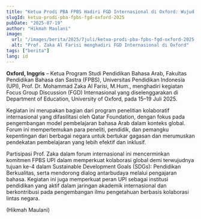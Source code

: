 ```yaml
---
title: "Ketua Prodi PBA FPBS Hadiri FGD Internasional di Oxford: Wujud Kolaborasi Global Menuju SDGs di Bidang Pendidikan"
slugId: ketua-prodi-pba-fpbs-fgd-oxford-2025
pubDate: "2025-07-19"
author: "Hikmah Maulani"
image:
  url: "/images/berita/2025/7juli/ketua-prodi-pba-fpbs-fgd-oxford-2025.webp"
  alt: "Prof. Zaka Al Farisi menghadiri FGD Internasional di Oxford"
tags: ["berita"]
lang: id
---
```


**Oxford, Inggris** – Ketua Program Studi Pendidikan Bahasa Arab, Fakultas Pendidikan Bahasa dan Sastra (FPBS), Universitas Pendidikan Indonesia (UPI), Prof. Dr. Mohammad Zaka Al Farisi, M.Hum., menghadiri kegiatan Focus Group Discussion (FGD) Internasional yang diselenggarakan di Department of Education, University of Oxford, pada 15–19 Juli 2025.

Kegiatan ini merupakan bagian dari program penelitian kolaboratif internasional yang difasilitasi oleh Qatar Foundation, dengan fokus pada pengembangan model pembelajaran bahasa Arab dalam konteks global. Forum ini mempertemukan para peneliti, pendidik, dan pemangku kepentingan dari berbagai negara untuk bertukar gagasan dan merumuskan pendekatan pembelajaran yang lebih efektif dan inklusif.

Partisipasi Prof. Zaka dalam forum internasional ini mencerminkan komitmen FPBS UPI dalam memperkuat kolaborasi global demi terwujudnya tujuan ke-4 dalam Sustainable Development Goals (SDGs): Pendidikan Berkualitas, serta mendorong dialog antarbudaya melalui pengajaran bahasa. Kegiatan ini juga memperkuat peran UPI sebagai institusi pendidikan yang aktif dalam jaringan akademik internasional dan berkontribusi pada pengembangan ilmu pengetahuan berbasis kolaborasi lintas negara.

(Hikmah Maulani)
